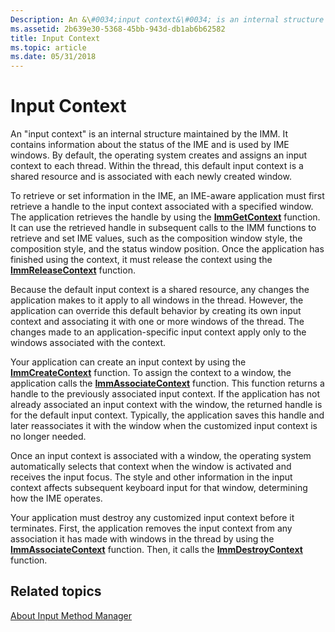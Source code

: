 ```yaml
---
Description: An &\#0034;input context&\#0034; is an internal structure maintained by the IMM.
ms.assetid: 2b639e30-5368-45bb-943d-db1ab6b62582
title: Input Context
ms.topic: article
ms.date: 05/31/2018
---
```


# Input Context

An "input context" is an internal structure maintained by the IMM. It contains information about the status of the IME and is used by IME windows. By default, the operating system creates and assigns an input context to each thread. Within the thread, this default input context is a shared resource and is associated with each newly created window.

To retrieve or set information in the IME, an IME-aware application must first retrieve a handle to the input context associated with a specified window. The application retrieves the handle by using the [**ImmGetContext**](/windows/desktop/api/Imm/nf-imm-immgetcontext) function. It can use the retrieved handle in subsequent calls to the IMM functions to retrieve and set IME values, such as the composition window style, the composition style, and the status window position. Once the application has finished using the context, it must release the context using the [**ImmReleaseContext**](/windows/desktop/api/Imm/nf-imm-immreleasecontext) function.

Because the default input context is a shared resource, any changes the application makes to it apply to all windows in the thread. However, the application can override this default behavior by creating its own input context and associating it with one or more windows of the thread. The changes made to an application-specific input context apply only to the windows associated with the context.

Your application can create an input context by using the [**ImmCreateContext**](/windows/desktop/api/Imm/nf-imm-immcreatecontext) function. To assign the context to a window, the application calls the [**ImmAssociateContext**](/windows/desktop/api/Imm/nf-imm-immassociatecontext) function. This function returns a handle to the previously associated input context. If the application has not already associated an input context with the window, the returned handle is for the default input context. Typically, the application saves this handle and later reassociates it with the window when the customized input context is no longer needed.

Once an input context is associated with a window, the operating system automatically selects that context when the window is activated and receives the input focus. The style and other information in the input context affects subsequent keyboard input for that window, determining how the IME operates.

Your application must destroy any customized input context before it terminates. First, the application removes the input context from any association it has made with windows in the thread by using the [**ImmAssociateContext**](/windows/desktop/api/Imm/nf-imm-immassociatecontext) function. Then, it calls the [**ImmDestroyContext**](/windows/desktop/api/Imm/nf-imm-immdestroycontext) function.

## Related topics

<dl> <dt>

[About Input Method Manager](about-input-method-manager.md)
</dt> </dl>

 

 



